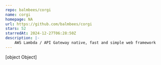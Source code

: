 ```yaml
---
repo: balmbees/corgi
name: corgi
homepage: NA
url: https://github.com/balmbees/corgi
stars: 52
starredAt: 2024-12-27T06:28:50Z
description: |-
    AWS Lambda / API Gateway native, fast and simple web framework
---
```


[object Object]
